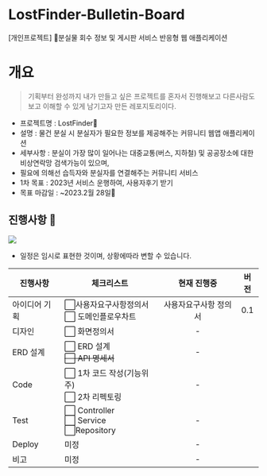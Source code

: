 # LostFinder-Bulletin-Board
[개인프로젝트] 🔨분실물 회수 정보 및 게시판 서비스  반응형 웹 애플리케이션 


# 개요
> 기획부터 완성까지 내가 만들고 싶은 프로젝트를 혼자서 진행해보고 다른사람도 보고 이해할 수 있게 남기고자 만든 레포지토리이다.
- 프로젝트명 : LostFinder👀
- 설명 : 물건 분실 시 분실자가 필요한 정보를 제공해주는 커뮤니티 웹앱 애플리케이션
- 세부사항 : 분실이 가장 많이 일어나는 대중교통(버스, 지하철) 및 공공장소에 대한 비상연락망 검색가능이 있으며, 
- 필요에 의해선 습득자와 분실자를 연결해주는 커뮤니티 서비스
- 1차 목표 : 2023년 서비스 운행하여, 사용자후기 받기 
- 목표 마감일 : ~2023.2월 28일📆


## 진행사항 📝
<img src="https://user-images.githubusercontent.com/104331549/184083892-955f28eb-0bca-4a4b-9920-f31adf6a4b0a.png">

- 일정은 임시로 표현한 것이며, 상황에따라 변할 수 있습니다.

| 진행사항    | 체크리스트                                      |   현재 진행중    | 버전  |
|---------|--------------------------------------------|:-----------:|:---:|
| 아이디어 기획 | ⬜사용자요구사항정의서<br/> ⬜ 도메인플로우차트                | 사용자요구사항 정의서 | 0.1 | 
| 디자인     | ⬜ 화면정의서                                    |      -      |             |
| ERD 설계  | ⬜ ERD 설계 <br/> ~~⬜ API 명세서~~               |      -      ||
| Code    | ⬜ 1차 코드 작성(기능위주)<br/>⬜ 2차 리펙토링             |      -      ||
| Test   | ⬜ Controller<br/>⬜ Service<br/>⬜Repository |      -      || 
| Deploy  | 미정                                          |      -      |     | 
| 비고      | 미정                                         |      -      |     |  